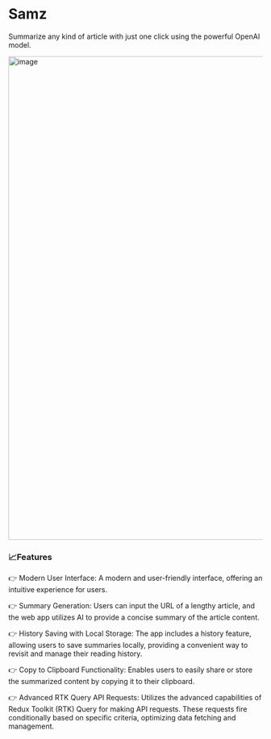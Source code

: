 # Samz
Summarize any kind of article with just one click using the powerful OpenAI model.

<img width="959" alt="image" src="https://github.com/user-attachments/assets/71dde1db-4eab-4651-a80c-0b79d559ac25" />

### 📈Features

👉 Modern User Interface: A modern and user-friendly interface, offering an intuitive experience for users.

👉 Summary Generation: Users can input the URL of a lengthy article, and the web app utilizes AI to provide a concise summary of the article content.

👉 History Saving with Local Storage: The app includes a history feature, allowing users to save summaries locally, providing a convenient way to revisit and manage their reading history.

👉 Copy to Clipboard Functionality: Enables users to easily share or store the summarized content by copying it to their clipboard.

👉 Advanced RTK Query API Requests: Utilizes the advanced capabilities of Redux Toolkit (RTK) Query for making API requests. These requests fire conditionally based on specific criteria, optimizing data fetching and management.
